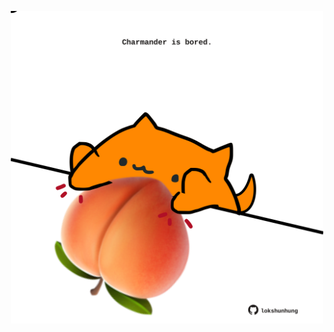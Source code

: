 <!-- built at 04/07/2021, 23:01:27 UTC -->
<p align="center">
  <img width="500" height="500" src="./ReadmeImage.svg">
</p>
